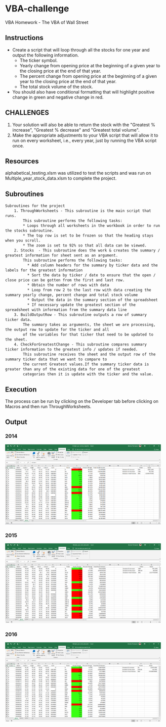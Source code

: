 # VBA-challenge
VBA Homework - The VBA of Wall Street

## Instructions
* Create a script that will loop through all the stocks for one year and output the following information.
  * The ticker symbol.
  * Yearly change from opening price at the beginning of a given year to the closing price at the end of that year.
  * The percent change from opening price at the beginning of a given year to the closing price at the end of that year.
  * The total stock volume of the stock.
* You should also have conditional formatting that will highlight positive change in green and negative change in red.

## CHALLENGES
1. Your solution will also be able to return the stock with the "Greatest % increase", "Greatest % decrease" and "Greatest total volume".
2. Make the appropriate adjustments to your VBA script that will allow it to run on every worksheet, i.e., every year, just by running the VBA script once.

## Resources
alphabetical_testing.xlsm was utilized to test the scripts and was run on Multiple_year_stock_data.xlsm to complete the project.

## Subroutines
    Subroutines for the project
        1. ThroughWorksheets - This subroutine is the main script that runs. 
            This subroutine performs the following tasks:
            * Loops through all worksheets in the workbook in order to run the stocks subroutine.   
            * The top row is set to be frozen so that the heading stays when you scroll.
            * The zoom is set to 92% so that all data can be viewed.
        2. Stocks  - This subroutine does the work & creates the summary / greatest information for sheet sent as an argument.  
            This subroutine performs the following tasks: 
              * Add column headers for the summary by ticker data and the labels for the greatest information
              * Sort the data by ticker / date to ensure that the open / close price can be gotten from the first and last row.
              * Obtain the number of rows with data
              * Loop from row 2 to the last row with data creating the summary yearly change, percent change and total stock volume
              * Output the data in the summary section of the spreadsheet
              * If necessary update the greatest section of the spreadsheet with information from the summary data line
        3. BuildOutputRow - This subroutine outputs a row of summary ticker data.
            The summary takes as arguments, the sheet we are processing, the output row to update for the ticker and all 
            of the variables for that ticker that need to be updated to the sheet.
        4. CheckForGreatestChange - This subroutine compares summary ticker information to the greatest info / updates if needed.
            This subroutine receives the sheet and the output row of the summary ticker data that we want to compare to 
            the current Greatest values.If the summary ticker data is greater than any of the existing data for one of the greatest 
            categories then it is update with the ticker and the value.

## Execution
The process can be run by clicking on the Developer tab before clicking on Macros and then run ThroughWorksheets.

## Output

### 2014
![2014](2014_Results.png)

### 2015
![2015](2015_Results.png)

### 2016
![2016](2016_Results.png)




